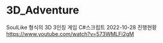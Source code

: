 # 3D_Adventure

SoulLike 형식의 3D 3인칭 게임 C#스크립트
2022-10-28 진행현황
https://www.youtube.com/watch?v=573WMLFi2gM
